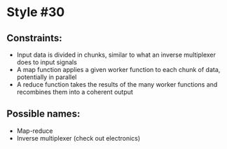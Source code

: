 # Style #30

## Constraints:

* Input data is divided in chunks, similar to what an inverse multiplexer does to input signals
* A map function applies a given worker function to each chunk of data, potentially in parallel
* A reduce function takes the results of the many worker functions and recombines them into a coherent output

## Possible names:

* Map-reduce
* Inverse multiplexer (check out electronics)
